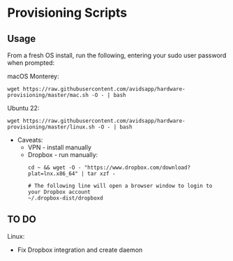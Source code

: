 # Provisioning Scripts

## Usage

From a fresh OS install, run the following, entering your sudo user password when prompted:

macOS Monterey:
```
wget https://raw.githubusercontent.com/avidsapp/hardware-provisioning/master/mac.sh -O - | bash
```

Ubuntu 22:
```
wget https://raw.githubusercontent.com/avidsapp/hardware-provisioning/master/linux.sh -O - | bash
```
- Caveats:
    - VPN - install manually
    - Dropbox - run manually:
        ```
        cd ~ && wget -O - "https://www.dropbox.com/download?plat=lnx.x86_64" | tar xzf -

        # The following line will open a browser window to login to your Dropbox account
        ~/.dropbox-dist/dropboxd
        ```

## TO DO
Linux:
  - Fix Dropbox integration and create daemon
